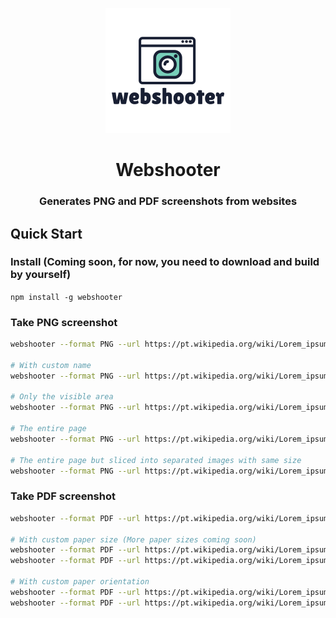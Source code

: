 <p align="center"><img src="./logo.png" /></p>

<h1 align="center">Webshooter</h1>
<h3 align="center">Generates PNG and PDF screenshots from websites</h3>

## Quick Start

### Install (Coming soon, for now, you need to download and build by yourself)

`npm install -g webshooter`

### Take PNG screenshot

```bash
webshooter --format PNG --url https://pt.wikipedia.org/wiki/Lorem_ipsum

# With custom name
webshooter --format PNG --url https://pt.wikipedia.org/wiki/Lorem_ipsum --name lorem-ipsum --mode Visible

# Only the visible area
webshooter --format PNG --url https://pt.wikipedia.org/wiki/Lorem_ipsum --name lorem-ipsum --mode Visible

# The entire page
webshooter --format PNG --url https://pt.wikipedia.org/wiki/Lorem_ipsum --name lorem-ipsum --mode FullPage

# The entire page but sliced into separated images with same size
webshooter --format PNG --url https://pt.wikipedia.org/wiki/Lorem_ipsum --name lorem-ipsum --mode FullSplitPage
```

### Take PDF screenshot

```bash
webshooter --format PDF --url https://pt.wikipedia.org/wiki/Lorem_ipsum --name lorem-ipsum

# With custom paper size (More paper sizes coming soon)
webshooter --format PDF --url https://pt.wikipedia.org/wiki/Lorem_ipsum --name lorem-ipsum --pdfPapersize A4
webshooter --format PDF --url https://pt.wikipedia.org/wiki/Lorem_ipsum --name lorem-ipsum --pdfPapersize Letter

# With custom paper orientation
webshooter --format PDF --url https://pt.wikipedia.org/wiki/Lorem_ipsum --name lorem-ipsum --pdfOrientation Portrait
webshooter --format PDF --url https://pt.wikipedia.org/wiki/Lorem_ipsum --name lorem-ipsum --pdfOrientation Landscape
```
